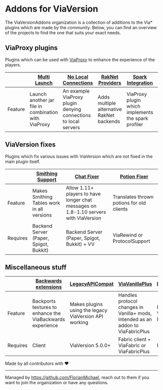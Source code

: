 # Addons for ViaVersion

The ViaVersionAddons organization is a collection of additions to the Via* plugins which are made by the community. Below, you can find an overview of the
projects to find the one that suits your exact needs.

## ViaProxy plugins

Plugins which can be used with [ViaProxy](https://github.com/ViaVersion/ViaProxy) to enhance the experience of the players.

|         | [Multi Launch](https://github.com/ViaVersionAddons/ViaProxyMultiLaunch) | [No Local Connections](https://github.com/ViaVersionAddons/NoLocalConnections) | [RakNet Providers](https://github.com/ViaVersionAddons/ViaProxyRakNetProviders) | [Spark Integration](https://github.com/ViaVersionAddons/ViaProxySpark) | [Beta2Release Plugin](https://github.com/ViaVersionAddons/ViaProxyBeta2Release)
|---------|-------------------------------------------------------------------------|--------------------------------------------------------------------------------|---------------------------------------------------------------------------------|------------------------------------------------------------------------|-----------------------------------------------------|
| Feature | Launch another jar file in combination with ViaProxy                    | An example ViaProxy plugin denying connections to local servers                | Adds multiple alternative RakNet backends                                       | ViaProxy plugin which implements the spark profiler                    | ViaProxy Plugin which implements the Beta2Release Proxy |

## ViaVersion fixes

Plugins which fix various issues with ViaVersion which are not fixed in the main plugin itself.

|          | [Smithing Support](https://github.com/ViaVersionAddons/AxSmithing) | [Chat Fixer](https://github.com/ViaVersionAddons/ViaChatFixer)                       | [Potion Fixer](https://github.com/ViaVersionAddons/ViaPotions) |
|----------|--------------------------------------------------------------------|--------------------------------------------------------------------------------------|----------------------------------------------------------------|
| Feature  | Makes Smithing Tables work in all versions                         | Allow 1.11+ players to have longer chat messages on 1.8-1.10 servers with ViaVersion | Translates thrown potions for old clients                      |
| Requires | Backend Server (Paper, Spigot, Bukkit)                             | Backend Server (Paper, Spigot, Bukkit) + VV                                          | ViaRewind or ProtocolSupport                                   |

## Miscellaneous stuff

|          | [Backwards extensions](https://github.com/ViaVersionAddons/ViaBackwards-Plus) | [LegacyAPICompat](https://github.com/ViaVersionAddons/ViaLegacyAPI) | [ViaVanillaPlus](https://github.com/ViaVersionAddons/ViaVanillaPlus)             | [ProtocolSupportCompat](https://github.com/ViaVersionAddons/ProtocolSupportCompat) |
|----------|-------------------------------------------------------------------------------|---------------------------------------------------------------------|----------------------------------------------------------------------------------|------------------------------------------------------------------------------------|
| Feature  | Backports textures to enhance the ViaBackwards experience                     | Makes plugins using the legacy ViaVersion API working               | Handles protocol changes in Vanilla+ mods, intended as an addon to ViaFabricPlus | Plugin to make ViaVersion run alongside ProtocolSupport                            |  
| Requires | Client                                                                        | ViaVersion 5.0.0+                                                   | Fabric client + ViaFabric or ViaFabricPlus                                       | ProtocolSupport                                                                    |


Made by all contributors with ❤️

--------
Managed by https://github.com/FlorianMichael, reach out to them if you want to join the organization or have any questions.
